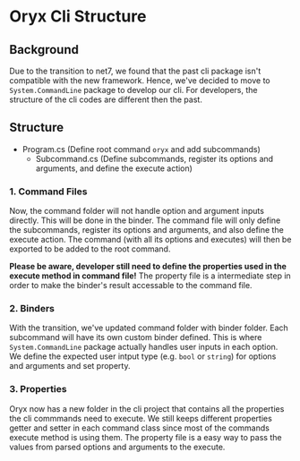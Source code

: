 # Oryx Cli Structure
## Background
Due to the transition to net7, we found that the past cli package isn't compatible with the new framework. Hence, we've decided to move to `System.CommandLine` package to develop our cli. For developers, the structure of the cli codes are different then the past.

## Structure
- Program.cs (Define root command `oryx` and add subcommands)
  - Subcommand.cs (Define subcommands, register its options and arguments, and define the execute action)

### 1. Command Files
Now, the command folder will not handle option and argument inputs directly. This will be done in the binder. The command file will only define the subcommands, register its options and arguments, and also define the execute action. The command (with all its options and executes) will then be exported to be added to the root command.

**Please be aware, developer still need to define the properties used in the execute method in command file!** The property file is a intermediate step in order to make the binder's result accessable to the command file.

### 2. Binders
With the transition, we've updated command folder with binder folder. Each subcommand will have its own custom binder defined. This is where `System.CommandLine` package actually handles user inputs in each option. We define the expected user intput type (e.g. `bool` or `string`) for options and arguments and set property.

### 3. Properties
Oryx now has a new folder in the cli project that contains all the properties the cli commmands need to execute. We still keeps different properties getter and setter in each command class since most of the commands execute method is using them. The property file is a easy way to pass the values from parsed options and arguments to the execute.
